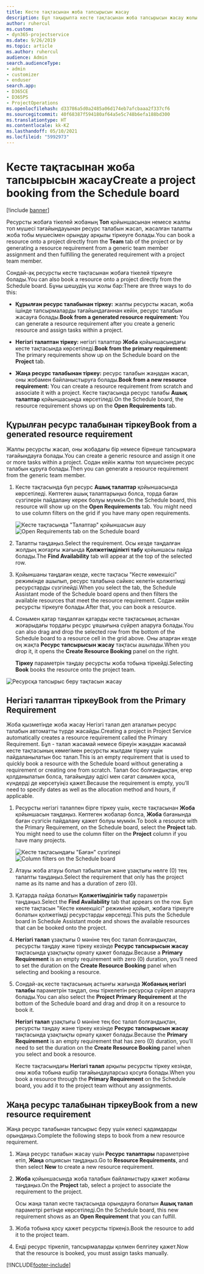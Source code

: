 ```yaml
---
title: Кесте тақтасынан жоба тапсырысын жасау
description: Бұл тақырыпта кесте тақтасынан жоба тапсырысын жасау жолы туралы ақпарат берілген.
author: ruhercul
ms.custom:
- dyn365-projectservice
ms.date: 9/26/2019
ms.topic: article
ms.author: ruhercul
audience: Admin
search.audienceType:
- admin
- customizer
- enduser
search.app:
- D365CE
- D365PS
- ProjectOperations
ms.openlocfilehash: d33786a5d0a2485a06d174eb7afcbaaa2f337cf6
ms.sourcegitcommit: 40f68387f594180af64a5e5c748b6efa188bd300
ms.translationtype: HT
ms.contentlocale: kk-KZ
ms.lasthandoff: 05/10/2021
ms.locfileid: "5992973"
---
```

# <a name="create-a-project-booking-from-the-schedule-board"></a><span data-ttu-id="67d50-103">Кесте тақтасынан жоба тапсырысын жасау</span><span class="sxs-lookup"><span data-stu-id="67d50-103">Create a project booking from the Schedule board</span></span>

[!include [banner](../includes/psa-now-project-operations.md)]

<span data-ttu-id="67d50-104">Ресурсты жобаға тікелей жобаның **Топ** қойыншасынан немесе жалпы топ мүшесі тағайындауынан ресурс талабын жасап, жасалған талапты жоба тобы мүшесімен орындау арқылы тіркеуге болады.</span><span class="sxs-lookup"><span data-stu-id="67d50-104">You can book a resource onto a project directly from the **Team** tab of the project or by generating a resource requirement from a generic team member assignment and then fulfilling the generated requirement with a project team member.</span></span>

<span data-ttu-id="67d50-105">Сондай-ақ ресурсты кесте тақтасынан жобаға тікелей тіркеуге болады.</span><span class="sxs-lookup"><span data-stu-id="67d50-105">You can also book a resource onto a project directly from the Schedule board.</span></span> <span data-ttu-id="67d50-106">Бұны шешудің үш жолы бар:</span><span class="sxs-lookup"><span data-stu-id="67d50-106">There are three ways to do this:</span></span>

- <span data-ttu-id="67d50-107">**Құрылған ресурс талабынан тіркеу:** жалпы ресурсты жасап, жоба ішінде тапсырмаларды тағайындағаннан кейін, ресурс талабын жасауға болады.</span><span class="sxs-lookup"><span data-stu-id="67d50-107">**Book from a generated resource requirement:** You can generate a resource requirement after you create a generic resource and assign tasks within a project.</span></span>

- <span data-ttu-id="67d50-108">**Негізгі талаптан тіркеу:** негізгі талаптар **Жоба** қойыншасындағы кесте тақтасында көрсетіледі.</span><span class="sxs-lookup"><span data-stu-id="67d50-108">**Book from the primary requirement:** The primary requirements show up on the Schedule board on the **Project** tab.</span></span> 

- <span data-ttu-id="67d50-109">**Жаңа ресурс талабынан тіркеу:** ресурс талабын жаңадан жасап, оны жобамен байланыстыруға болады.</span><span class="sxs-lookup"><span data-stu-id="67d50-109">**Book from a new resource requirement:** You can create a resource requirement from scratch and associate it with a project.</span></span> <span data-ttu-id="67d50-110">Кесте тақтасында ресурс талабы **Ашық талаптар** қойыншасында көрсетіледі.</span><span class="sxs-lookup"><span data-stu-id="67d50-110">On the Schedule board, the resource requirement shows up on the **Open Requirements** tab.</span></span>

## <a name="book-from-a-generated-resource-requirement"></a><span data-ttu-id="67d50-111">Құрылған ресурс талабынан тіркеу</span><span class="sxs-lookup"><span data-stu-id="67d50-111">Book from a generated resource requirement</span></span>

<span data-ttu-id="67d50-112">Жалпы ресурсты жасап, оны жобадағы бір немесе бірнеше тапсырмаға тағайындауға болады.</span><span class="sxs-lookup"><span data-stu-id="67d50-112">You can create a generic resource and assign it one or more tasks within a project.</span></span> <span data-ttu-id="67d50-113">Содан кейін жалпы топ мүшесінен ресурс талабын құруға болады.</span><span class="sxs-lookup"><span data-stu-id="67d50-113">Then you can generate a resource requirement from the generic team member.</span></span> 

1.  <span data-ttu-id="67d50-114">Кесте тақтасында бұл ресурс **Ашық талаптар** қойыншасында көрсетіледі. Көптеген ашық талаптарыңыз болса, торда баған сүзгілерін пайдалану керек болуы мүмкін.</span><span class="sxs-lookup"><span data-stu-id="67d50-114">On the Schedule board, this resource will show up on the **Open Requirements** tab. You might need to use column filters on the grid if you have many open requirements.</span></span> 

    <span data-ttu-id="67d50-115">![Кесте тақтасында "Талаптар" қойыншасын ашу](media/FAQ-Project-Booking-Schedule-Board-1.png "Тапсырыстар мен тағайындаулар кестесі скриншоты")</span><span class="sxs-lookup"><span data-stu-id="67d50-115">![Open Requirements tab on the Schedule board](media/FAQ-Project-Booking-Schedule-Board-1.png "Screenshot of bookings and assignments table")</span></span>

2. <span data-ttu-id="67d50-116">Талапты таңдаңыз.</span><span class="sxs-lookup"><span data-stu-id="67d50-116">Select the requirement.</span></span> <span data-ttu-id="67d50-117">Осы кезде таңдалған жолдың жоғарғы жағында **Қолжетімділікті табу** қойыншасы пайда болады.</span><span class="sxs-lookup"><span data-stu-id="67d50-117">The **Find Availability** tab will appear at the top of the selected row.</span></span>
 
3. <span data-ttu-id="67d50-118">Қойыншаны таңдаған кезде, кесте тақтасы "Кесте көмекшісі" режимінде ашылып, ресурс талабына сәйкес келетін қолжетімді ресурстарды сүзгілейді.</span><span class="sxs-lookup"><span data-stu-id="67d50-118">When you select the tab, the Schedule Assistant mode of the Schedule board opens and then filters the available resources that meet the resource requirement.</span></span> <span data-ttu-id="67d50-119">Содан кейін ресурсты тіркеуге болады.</span><span class="sxs-lookup"><span data-stu-id="67d50-119">After that, you can book a resource.</span></span>

4. <span data-ttu-id="67d50-120">Сонымен қатар таңдалған қатарды кесте тақтасының астынан жоғарыдағы тордағы ресурс ұяшығына сүйреп апаруға болады.</span><span class="sxs-lookup"><span data-stu-id="67d50-120">You can also drag and drop the selected row from the bottom of the Schedule board to a resource cell in the grid above.</span></span> <span data-ttu-id="67d50-121">Оны апарған кезде оң жақта **Ресурс тапсырысын жасау** тақтасы ашылады.</span><span class="sxs-lookup"><span data-stu-id="67d50-121">When you drop it, it opens the **Create Resource Booking** panel on the right.</span></span>

    <span data-ttu-id="67d50-122">**Тіркеу** параметрін таңдау ресурсты жоба тобына тіркейді.</span><span class="sxs-lookup"><span data-stu-id="67d50-122">Selecting **Book** books the resource onto the project team.</span></span>

![Ресурсқа тапсырыс беру тақтасын жасау](media/FAQ-Project-Booking-Schedule-Board-6.png "")
 

## <a name="book-from-the-primary-requirement"></a><span data-ttu-id="67d50-124">Негізгі талаптан тіркеу</span><span class="sxs-lookup"><span data-stu-id="67d50-124">Book from the Primary Requirement</span></span>

<span data-ttu-id="67d50-125">Жоба қызметінде жоба жасау Негізгі талап деп аталатын ресурс талабын автоматты түрде жасайды.</span><span class="sxs-lookup"><span data-stu-id="67d50-125">Creating a project in Project Service automatically creates a resource requirement called the Primary Requirement.</span></span> <span data-ttu-id="67d50-126">Бұл - талап жасамай немесе біреуін жаңадан жасамай кесте тақтасының көмегімен ресурсты жылдам тіркеу үшін пайдаланылатын бос талап.</span><span class="sxs-lookup"><span data-stu-id="67d50-126">This is an empty requirement that is used to quickly book a resource with the Schedule board without generating a requirement or creating one from scratch.</span></span> <span data-ttu-id="67d50-127">Талап бос болғандықтан, егер қолданылатын болса, тағайындау әдісі мен сағат санымен қоса, күндерді де көрсетуіңіз қажет.</span><span class="sxs-lookup"><span data-stu-id="67d50-127">Because the requirement is empty, you’ll need to specify dates as well as the allocation method and hours, if applicable.</span></span> 

1. <span data-ttu-id="67d50-128">Ресурсты негізгі талаппен бірге тіркеу үшін, кесте тақтасынан **Жоба** қойыншасын таңдаңыз. Көптеген жобалар болса, **Жоба** бағанында баған сүзгісін пайдалану қажет болуы мүмкін.</span><span class="sxs-lookup"><span data-stu-id="67d50-128">To book a resource with the Primary Requirement, on the Schedule board, select the **Project** tab. You might need to use the column filter on the **Project** column if you have many projects.</span></span>

   <span data-ttu-id="67d50-129">![Кесте тақтасындағы "Баған" сүзгілері](media/FAQ-Project-Booking-Schedule-Board-2.png "Тапсырыстар мен тағайындаулар кестесі скриншоты")</span><span class="sxs-lookup"><span data-stu-id="67d50-129">![Column filters on the Schedule board](media/FAQ-Project-Booking-Schedule-Board-2.png "Screenshot of bookings and assignments table")</span></span>

2. <span data-ttu-id="67d50-130">Атауы жоба атауы болып табылатын және ұзақтығы нөлге (0) тең талапты таңдаңыз.</span><span class="sxs-lookup"><span data-stu-id="67d50-130">Select the requirement that only has the project name as its name and has a duration of zero (0).</span></span>

3. <span data-ttu-id="67d50-131">Қатарда пайда болатын **Қолжетімділігін табу** параметрін таңдаңыз.</span><span class="sxs-lookup"><span data-stu-id="67d50-131">Select the **Find Availability** tab that appears on the row.</span></span> <span data-ttu-id="67d50-132">Бұл кесте тақтасын "Кесте көмекшісі" режиміне қойып, жобаға тіркеуге болатын қолжетімді ресурстарды көрсетеді.</span><span class="sxs-lookup"><span data-stu-id="67d50-132">This puts the Schedule board in Schedule Assistant mode and shows the available resources that can be booked onto the project.</span></span>

4. <span data-ttu-id="67d50-133">**Негізгі талап** ұзақтығы 0 мәніне тең бос талап болғандықтан, ресурсты таңдау және тіркеу кезінде **Ресурс тапсырысын жасау** тақтасында ұзақтықты орнату қажет болады.</span><span class="sxs-lookup"><span data-stu-id="67d50-133">Because a **Primary Requirement** is an empty requirement with zero (0) duration, you’ll need to set the duration on the **Create Resource Booking** panel when selecting and booking a resource.</span></span>

5. <span data-ttu-id="67d50-134">Сондай-ақ кесте тақтасының астынғы жағында **Жобаның негізгі талабы** параметрін таңдап, оны тіркелетін ресурсқа сүйреп апаруға болады.</span><span class="sxs-lookup"><span data-stu-id="67d50-134">You can also select the **Project Primary Requirement** at the bottom of the Schedule board and drag and drop it on a resource to book it.</span></span>
 
    <span data-ttu-id="67d50-135">**Негізгі талап** ұзақтығы 0 мәніне тең бос талап болғандықтан, ресурсты таңдау және тіркеу кезінде **Ресурс тапсырысын жасау** тақтасында ұзақтықты орнату қажет болады.</span><span class="sxs-lookup"><span data-stu-id="67d50-135">Because the **Primary Requirement** is an empty requirement that has zero (0) duration, you’ll need to set the duration on the **Create Resource Booking** panel when you select and book a resource.</span></span>
 
    <span data-ttu-id="67d50-136">Кесте тақтасындағы **Негізгі талап** арқылы ресурсты тіркеу кезінде, оны жоба тобына ешбір тағайындауларсыз қосуға болады.</span><span class="sxs-lookup"><span data-stu-id="67d50-136">When you book a resource through the **Primary Requirement** on the Schedule board, you add it to the project team without any assignments.</span></span>
 
## <a name="book-from-a-new-resource-requirement"></a><span data-ttu-id="67d50-137">Жаңа ресурс талабынан тіркеу</span><span class="sxs-lookup"><span data-stu-id="67d50-137">Book from a new resource requirement</span></span>
<span data-ttu-id="67d50-138">Жаңа ресурс талабынан тапсырыс беру үшін келесі қадамдарды орындаңыз.</span><span class="sxs-lookup"><span data-stu-id="67d50-138">Complete the following steps to book from a new resource requirement.</span></span> 

1. <span data-ttu-id="67d50-139">Жаңа ресурс талабын жасау үшін **Ресурс талаптары** параметріне өтіп, **Жаңа** опциясын таңдаңыз.</span><span class="sxs-lookup"><span data-stu-id="67d50-139">Go to **Resource Requirements**, and then select **New** to create a new resource requirement.</span></span>

2. <span data-ttu-id="67d50-140">**Жоба** қойыншасында жоба талабын байланыстыру қажет жобаны таңдаңыз.</span><span class="sxs-lookup"><span data-stu-id="67d50-140">On the **Project** tab, select a project to associate the requirement to the project.</span></span>
 
    <span data-ttu-id="67d50-141">Осы жаңа талап кесте тақтасында орындауға болатын **Ашық талап** параметрі ретінде көрсетіледі.</span><span class="sxs-lookup"><span data-stu-id="67d50-141">On the Schedule board, this new requirement shows as an **Open Requirement** that you can fulfill.</span></span>

3. <span data-ttu-id="67d50-142">Жоба тобына қосу қажет ресурсты тіркеңіз.</span><span class="sxs-lookup"><span data-stu-id="67d50-142">Book the resource to add it to the project team.</span></span>

4. <span data-ttu-id="67d50-143">Енді ресурс тіркеліп, тапсырмаларды қолмен белгілеу қажет.</span><span class="sxs-lookup"><span data-stu-id="67d50-143">Now that the resource is booked, you must assign tasks manually.</span></span>



[!INCLUDE[footer-include](../includes/footer-banner.md)]